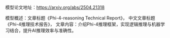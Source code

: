 模型论文地址：https://arxiv.org/abs/2504.21318

模型概述：文章标题《Phi-4-reasoning Technical Report》，
中文文章标题《Phi-4推理技术报告》，
文章内容：介绍Phi-4推理框架，实现逻辑推理与机器学习结合，提升AI推理效率与准确性。
